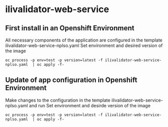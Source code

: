 # ilivalidator-web-service

## First install in an Openshift Environment

All necessary components of the application are configured in the template ilivalidator-web-service-nplso.yaml
Set environment and desired version of the image
```
oc process -p env=test -p version=latest -f ilivalidator-web-service-nplso.yaml  | oc apply -f-
```

## Update of app configuration in Openshift Environment

Make changes to the configuration in the template ilivalidator-web-service-nplso.yaml and run
Set environment and desirde version of the image
```
oc process -p env=test -p version=latest -f ilivalidator-web-service-nplso.yaml  | oc apply -f-
```
